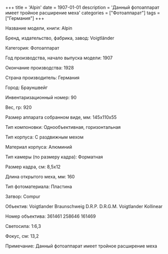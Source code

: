 +++
title = 'Alpin'
date = 1907-01-01
description = 'Данный фотоаппарат имеет тройное расширение меха'
categories = ["Фотоаппарат"]
tags = ["Германия"]
+++

Название модели, книги: Alpin

Бренд, издательство, фабрика, завод: Voigtländer

Категория: Фотоаппарат

Год производства, начало выпуска модели: 1907

Окончание производства: 1928

Страна производитель: Германия

Город: Брауншвейг

Инвентаризационный номер: 90

Вес, гр: 920

Размер аппарата  собранном виде, мм: 145x110x55

Тип компоновки: Однообъективная, горизонтальная

Тип корпуса: С раздвижным мехом

Материал корпуса: Алюминий

Тип камеры (по размеру кадра): Форматная

Размер кадра, см: 8,5x12

Длина открытого меха, мм: 160

Тип фотоматериала: Пластина

Затвор: Compur

Объектив: Voigtlander Braunschweig D.R.P. D.R.G.M.
Voigtlander Kollinear

Номер объектива: 361461
258646
161469

Светосила: 1:6,3

Фокус, см: 13,2

Примечание: Данный фотоаппарат имеет тройное расширение меха

